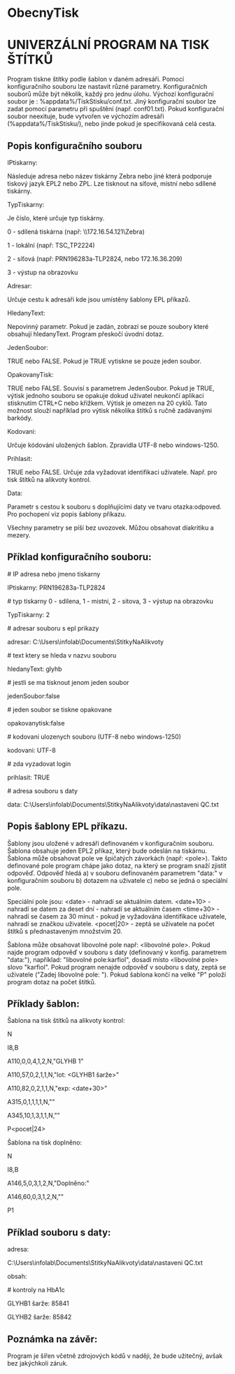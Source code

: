 # ObecnyTisk
UNIVERZÁLNÍ PROGRAM NA TISK ŠTÍTKŮ
==================================
Program tiskne štítky podle šablon v daném adresáři. Pomocí konfiguračního souboru lze nastavit
různé parametry. Konfiguračních souborů může být několik, každý pro jednu úlohu. Výchozí
konfigurační soubor je : %appdata%/TiskStisku/conf.txt. Jiný konfigurační soubor lze zadat pomocí
parametru při spuštění (např. conf01.txt). Pokud konfigurační soubor neexituje, bude vytvořen ve 
výchozím adresáři (%appdata%/TiskStisku/), nebo jinde pokud je specifikovaná celá cesta.

Popis konfiguračního souboru
----------------------------
IPtiskarny:

Následuje adresa nebo název tiskárny Zebra nebo jiné která podporuje tiskový jazyk EPL2 nebo ZPL.
Lze tisknout na síťové, místní nebo sdílené tiskárny.

TypTiskarny:

Je číslo, které určuje typ tiskárny.

0 - sdílená tiskárna (např: \\\172.16.54.121\Zebra)

1 - lokální (např: TSC_TP2224)

2 - síťová (např: PRN196283a-TLP2824, nebo 172.16.36.209)

3 - výstup na obrazovku

Adresar:

Určuje cestu k adresáři kde jsou umístěny šablony EPL příkazů.

HledanyText:

Nepovinný parametr. Pokud je zadán, zobrazí se pouze soubory které obsahují
hledanyText. Program přeskočí úvodní dotaz.

JedenSoubor:

TRUE nebo FALSE. Pokud je TRUE vytiskne se pouze jeden soubor.

OpakovanyTisk:

TRUE nebo FALSE. Souvisí s parametrem JedenSoubor. Pokud je TRUE, výtisk jednoho souboru
se opakuje dokud uživatel neukončí aplikaci stisknutím CTRL+C nebo křížkem.
Výtisk je omezen na 20 cyklů. Tato možnost slouží například pro výtisk několika štítků 
s ručně zadávanými barkódy.

Kodovani:

Určuje kódování uložených šablon. Zpravidla UTF-8 nebo windows-1250.

Prihlasit:

TRUE nebo FALSE. Určuje zda vyžadovat identifikaci uživatele. Např. pro tisk štítků na alikvoty 
kontrol.

Data:

Parametr s cestou k souboru s doplňujícími daty ve tvaru otazka:odpoved.
Pro pochopení viz popis šablony příkazu.

Všechny parametry se píší bez uvozovek. Můžou obsahovat diakritiku a mezery.

Příklad konfiguračního souboru:
-------------------------------
\# IP adresa nebo jmeno tiskarny

IPtiskarny: PRN196283a-TLP2824

\# typ tiskarny 0 - sdilena, 1 - mistni, 2 - sitova, 3 - výstup na obrazovku

TypTiskarny: 2

\# adresar souboru s epl prikazy

adresar: C:\Users\infolab\Documents\StitkyNaAlikvoty

\# text ktery se hleda v nazvu souboru

hledanyText: glyhb

\# jestli se ma tisknout jenom jeden soubor

jedenSoubor:false

\# jeden soubor se tiskne opakovane

opakovanytisk:false

\# kodovani ulozenych souboru (UTF-8 nebo windows-1250)

kodovani: UTF-8

\# zda vyzadovat login

prihlasit: TRUE

\# adresa souboru s daty

data: C:\Users\infolab\Documents\StitkyNaAlikvoty\data\nastaveni QC.txt

Popis šablony EPL příkazu.
--------------------------
Šablony jsou uložené v adresáři definovaném v konfiguračním souboru.
Šablona obsahuje jeden EPL2 příkaz, který bude odeslán na tiskárnu.
Šablona může obsahovat pole ve špičatých závorkách (např: \<pole\>).
Takto definované pole program chápe jako dotaz, na který se program snaží
zjistit odpověď. Odpověď hledá a) v souboru definovaném parametrem "data:" 
v konfiguračním souboru b) dotazem na uživatele c) nebo se jedná o speciální pole.

Speciální pole jsou:
\<date\> - nahradí se aktuálním datem.
<date+10> - nahradí se datem za deset dní
<time> - nahradí se aktuálním časem
<time+30> - nahradí se časem za 30 minut
<uzivatel> - pokud je vyžadována identifikace uživatele, nahradí se značkou uživatele.
<pocet|20> - zeptá se uživatele na počet štítků s přednastaveným množstvím 20.

Šablona může obsahovat libovolné pole např: <libovolné pole>.
Pokud najde program odpověď v souboru s daty (definovaný v konfig. parametrem "data:"),
například: "libovolné pole:karfiol", dosadí místo <libovolné pole> slovo "karfiol".
Pokud program nenajde odpověď v souboru s daty, zeptá se uživatele ("Zadej libovolné pole: ").
Pokud šablona končí na velké "P" položí program dotaz na počet štítků.

Příklady šablon:
----------------
Šablona na tisk štítků na alikvoty kontrol:

N

I8,B

A110,0,0,4,1,2,N,"GLYHB 1"

A110,57,0,2,1,1,N,"lot: <GLYHB1 šarže>"

A110,82,0,2,1,1,N,"exp: <date+30>"

A315,0,1,1,1,1,N,"<date>"

A345,10,1,3,1,1,N,"<uzivatel>"

P<pocet|24>


Šablona na tisk doplněno:

N

I8,B

A146,5,0,3,1,2,N,"Doplněno:"

A146,60,0,3,1,2,N,"<date>"

P1


Příklad souboru s daty:
-----------------------

adresa:

C:\Users\infolab\Documents\StitkyNaAlikvoty\data\nastaveni QC.txt

obsah:

\# kontroly na HbA1c

GLYHB1 šarže: 85841

GLYHB2 šarže: 85842

Poznámka na závěr:
------------------
Program je šířen včetně zdrojových kódů v naději, že bude užitečný,
avšak bez jakýchkoli záruk.
